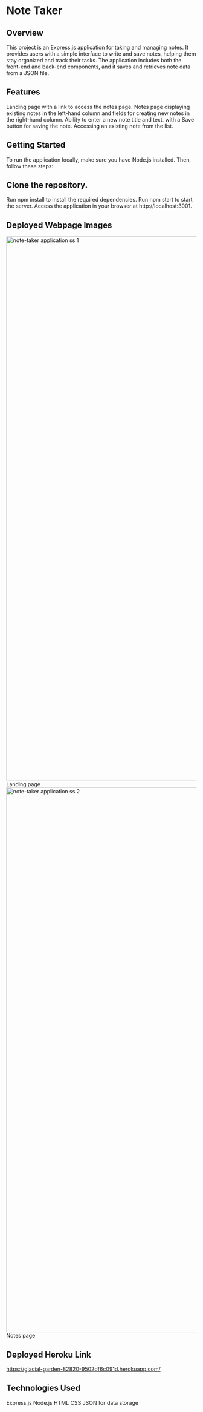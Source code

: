 # Note Taker
## Overview
This project is an Express.js application for taking and managing notes. It provides users with a simple interface to write and save notes, helping them stay organized and track their tasks. The application includes both the front-end and back-end components, and it saves and retrieves note data from a JSON file.

## Features
Landing page with a link to access the notes page.
Notes page displaying existing notes in the left-hand column and fields for creating new notes in the right-hand column.
Ability to enter a new note title and text, with a Save button for saving the note.
Accessing an existing note from the list.

## Getting Started
To run the application locally, make sure you have Node.js installed. Then, follow these steps:

## Clone the repository.
Run npm install to install the required dependencies.
Run npm start to start the server.
Access the application in your browser at http://localhost:3001.

## Deployed Webpage Images

<img width="1440" alt="note-taker application ss 1" src="https://github.com/ramendosanjh/Note-Taker/assets/134460692/03c690d8-ab7e-408c-9d2b-056e3a43146c">
Landing page
<img width="1440" alt="note-taker application ss 2" src="https://github.com/ramendosanjh/Note-Taker/assets/134460692/9a9fe291-7a05-48a8-b100-335b043bbb26">
Notes page

## Deployed Heroku Link
https://glacial-garden-82820-9502df6c091d.herokuapp.com/

## Technologies Used
Express.js
Node.js
HTML
CSS
JSON for data storage


